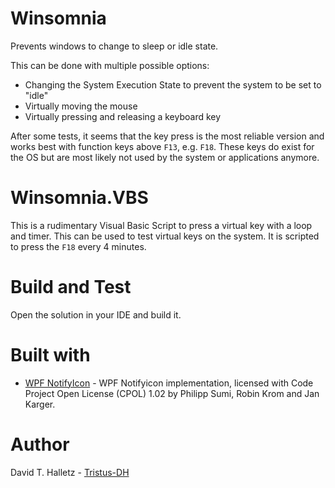 # Winsomnia

Prevents windows to change to sleep or idle state.

This can be done with multiple possible options:

* Changing the System Execution State to prevent the system to be set to "idle"
* Virtually moving the mouse
* Virtually pressing and releasing a keyboard key

After some tests, it seems that the key press is the most reliable version and works best with function keys above `F13`, e.g. `F18`. These keys do exist for the OS but are most likely not used by the system or applications anymore.


# Winsomnia.VBS

This is a rudimentary Visual Basic Script to press a virtual key with a loop and timer. This can be used to test virtual keys on the system. It is scripted to press the `F18` every 4 minutes.


# Build and Test

Open the solution in your IDE and build it. 


# Built with

* [WPF NotifyIcon](https://github.com/hardcodet/wpf-notifyicon) - WPF Notifyicon implementation, licensed with Code Project Open License (CPOL) 1.02 by Philipp Sumi, Robin Krom and Jan Karger.


# Author

David T. Halletz - [Tristus-DH](https://github.com/Tristus-DH)